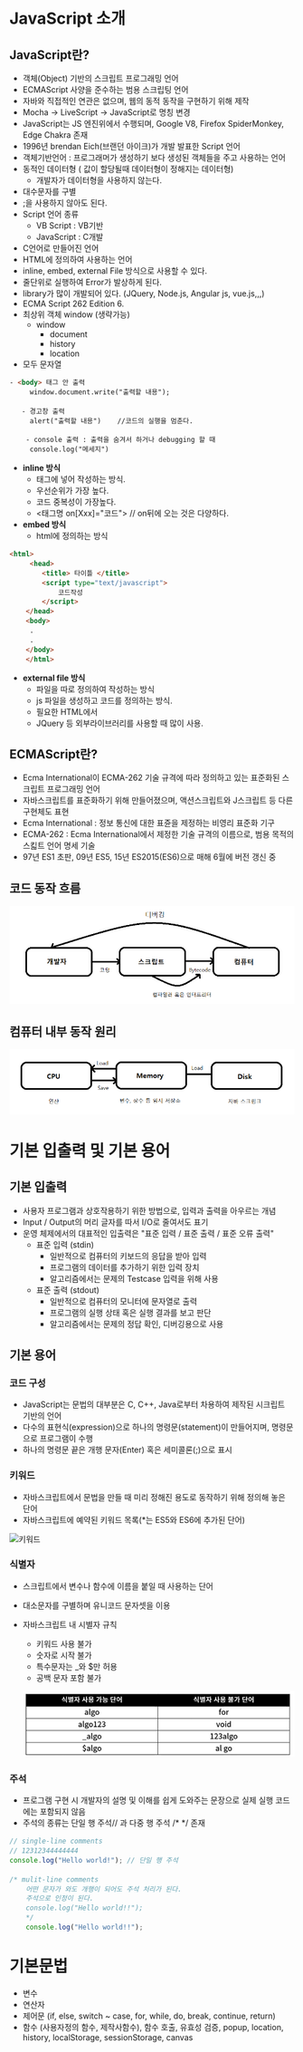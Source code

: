 # **JavaScript 소개**
## JavaScript란?

- 객체(Object) 기반의 스크립트 프로그래밍 언어
- ECMAScript 사양을 준수하는 범용 스크립팅 언어
- 자바와 직접적인 연관은 없으며, 웹의 동적 동작을 구현하기 위해 제작
- Mocha → LiveScript → JavaScript로 명칭 변경
- JavaScript는 JS 엔진위에서 수행되며, Google V8, Firefox SpiderMonkey, Edge Chakra 존재
- 1996년 brendan Eich(브랜던 아이크)가 개발 발표한 Script 언어
- 객체기반언어 : 프로그래머가 생성하기 보다 생성된 객체들을 주고 사용하는 언어
- 동적인 데이터형 ( 값이 할당될때 데이터형이 정해지는 데이터형)
    - 개발자가 데이터형을 사용하지 않는다.
- 대수문자를 구별
- ;을 사용하지 않아도 된다.
- Script 언어 종류
    - VB Script : VB기반
    - JavaScript : C개발
- C언어로 만들어진 언어
- HTML에 정의하여 사용하는 언어
- inline, embed, external File 방식으로 사용할 수 있다.
- 줄단위로 실행하여 Error가 발상하게 된다.
- library가 많이 개발되어 있다. (JQuery, Node.js, Angular js, vue.js,,,)
- ECMA Script 262 Edition 6.
- 최상위 객체 window (생략가능)
    - window
        - document
        - history
        - location
- 모두 문자열

```html
- <body> 태그 안 출력
     window.document.write("출력할 내용");

   - 경고창 출력
     alert("출력할 내용")    //코드의 실행을 멈춘다.

    - console 출력 : 출력을 숨겨서 하거나 debugging 할 때
     console.log("메세지")
```

- **inline 방식**
    - 태그에 넣어 작성하는 방식.
    - 우선순위가 가장 높다.
    - 코드 중복성이 가장높다.
    - <태그명 on[Xxx]="코드">      // on뒤에 오는 것은 다양하다.
- **embed 방식**
    - html에 정의하는 방식

```html
<html>
     <head>
        <title> 타이틀 </title>
        <script type="text/javascript">
            코드작성
        </script>
    </head>
    <body>
     .
     .
    </body>
    </html>
```

- **external file 방식**
    - 파일을 따로 정의하여 작성하는 방식
    - js 파일을 생성하고 코드를 정의하는 방식.
    - 필요한 HTML에서 <script type='text/javascript' src="jsurl"></script>
    - JQuery 등 외부라이브러리를 사용할 때 많이 사용.


## ECMAScript란?

- Ecma International이 ECMA-262 기술 규격에 따라 정의하고 있는 표준화된 스크립트 프로그래밍 언어
- 자바스크립트를 표준화하기 위해 만들어졌으며, 액션스크립트와 J스크립트 등 다른 구현체도 표현
- Ecma International : 정보 통신에 대한 표쥰을 제정하는 비영리 표준화 기구
- ECMA-262 : Ecma International에서 제정한 기술 규격의 이름으로, 범용 목적의 스킯트 언어 명세 기술
- 97년 ES1 초판, 09년 ES5, 15년 ES2015(ES6)으로 매해 6월에 버전 갱신 중

## 코드 동작 흐름

![코드 동작 흐름](./image/codeflow.png)

## 컴퓨터 내부 동작 원리

![컴퓨터 내부 동작 원리](./image/computerflow.png)

# 기본 입출력 및 기본 용어

## **기본 입출력**

- 사용자 프로그램과 상호작용하기 위한 방법으로, 입력과 출력을 아우르는 개념
- Input / Output의 머리 글자를 따서 I/O로 줄여서도 표기
- 운영 체제에서의 대표적인 입출력은 "표준 입력 / 표준 출력 / 표준 오류 출력"
    - 표준 입력 (stdin)
        - 일반적으로 컴퓨터의 키보드의 응답을 받아 입력
        - 프로그램의 데이터를 추가하기 위한 입력 장치
        - 알고리즘에서는 문제의 Testcase 입력을 위해 사용
    - 표준 출력 (stdout)
        - 일반적으로 컴퓨터의 모니터에 문자열로 출력
        - 프로그램의 실행 상태 혹은 실행 결과를 보고 판단
        - 알고리즘에서는 문제의 정답 확인, 디버깅용으로 사용

## 기본 용어

### 코드 구성

- JavaScript는 문법의 대부분은 C, C++, Java로부터 차용하여 제작된 시크립트 기반의 언어
- 다수의 표현식(expression)으로 하나의 명령문(statement)이 만들어지며, 명령문으로 프로그램이 수행
- 하나의 명령문 끝은 개행 문자(Enter) 혹은 세미콜론(;)으로 표시

### 키워드

- 자바스크립트에서 문법을 만들 때 미리 정해진 용도로 동작하기 위해 정의해 놓은 단어
- 자바스크립트에 예약된 키워드 목록(*는 ES5와 ES6에 추가된 단어)

![키워드](.image/keyword.png)

### 식별자

- 스크립트에서 변수나 함수에 이름을 붙일 때 사용하는 단어
- 대소문자를 구별하며 유니코드 문자셋을 이용
- 자바스크립트 내 시별자 규칙
    - 키워드 사용 불가
    - 숫자로 시작 불가
    - 특수문자는 _와 $만 허용
    - 공백 문자 포함 불가

    ![식별자](./image/identifier.png)

### 주석

- 프로그램 구현 시 개발자의 설명 및 이해를 쉽게 도와주는 문장으로 실제 실행 코드에는 포함되지 않음
- 주석의 종류는 단일 행 주석// 과 다중 행 주석 /* */ 존재

```jsx
// single-line comments
// 12312344444444
console.log("Hello world!"); // 단일 행 주석

/* mulit-line comments
	어떤 문자가 와도 개행이 되어도 주석 처리가 된다.
	주석으로 인정이 된다.
	console.log("Hello world!!");
	*/
	console.log("Hello world!!");
```

# **기본문법**

- 변수
- 연산자
- 제어문 (if, else, switch ~ case, for, while, do, break, continue, return)
- 함수 (사용자정의 함수, 제작사함수), 함수 호출, 유효성 검증, popup, location, history, localStorage, sessionStorage, canvas
